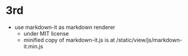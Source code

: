 # 3rd

- use markdown-it as markdown renderer
   - under MIT license
   - minified copy of markdown-it.js is at /static/view/js/markdown-it.min.js
